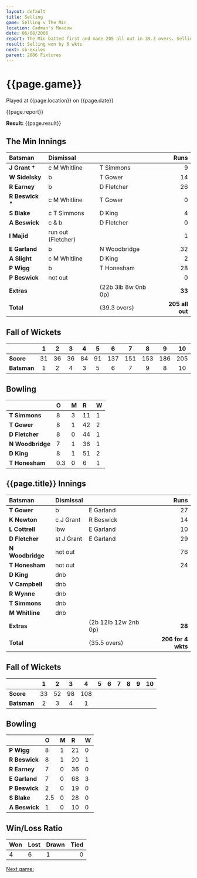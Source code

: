 ```yaml
---
layout: default
title: Selling
game: Selling v The Min
location: Cadman's Meadow
date: 06/08/2006
report: The Min batted first and made 205 all out in 39.3 overs. Selling replied with 206 for 4 wkts in 35.5 overs
result: Selling won by 6 wkts
next: sb-exiles
parent: 2006 Fixtures
---
```


# {{page.game}}

Played at {{page.location}} on {{page.date}}

{{page.report}}

**Result:** {{page.result}}

## The Min Innings

| Batsman | Dismissal |  | Runs |
|:---|:---|---|---:|
| **J Grant &#8224;** | c M Whitline | T Simmons | 9 |
| **W Sidelsky** | b | T Gower | 14 |
| **R Earney** | b | D Fletcher | 26 |
| **R Beswick &#42;** | c M Whitline | T Gower | 0 |
| **S Blake** | c T Simmons | D King | 4 |
| **A Beswick** | c & b | D Fletcher | 0 |
| **I Majid** | run out (Fletcher) |  | 1 |
| **E Garland** | b | N Woodbridge | 32 |
| **A Slight** | c M Whitline | D King | 2 |
| **P Wigg** | b | T Honesham | 28 |
| **P Beswick** | not out |  | 0 |
| **Extras** | | (22b 3lb 8w 0nb 0p) | **33** |
| **Total** | | (39.3 overs) | **205 all out** |

## Fall of Wickets

| | 1 | 2 | 3 | 4 | 5 | 6 | 7 | 8 | 9 | 10 |
|---|:---:|:---:|:---:|:---:|:---:|:---:|:---:|:---:|:---:|:---:|
| **Score** | 31 | 36 | 36 | 84 | 91 | 137 | 151 | 153 | 186 | 205 |
| **Batsman** | 1 | 2 | 4 | 3 | 5 | 6 | 7 | 9 | 8 | 10 |

## Bowling

| | O | M | R | W |
|---|:---|:---|:---|:---|
| **T Simmons** | 8 | 3 | 11 | 1 |
| **T Gower** | 8 | 1 | 42 | 2 |
| **D Fletcher** | 8 | 0 | 44 | 1 |
| **N Woodbridge** | 7 | 1 | 36 | 1 |
| **D King** | 8 | 1 | 51 | 2 |
| **T Honesham** | 0.3 | 0 | 6 | 1 |

## {{page.title}} Innings

| Batsman | Dismissal |  | Runs |
|:---|:---|---|---:|
| **T Gower** | b | E Garland | 27 |
| **K Newton** | c J Grant | R Beswick | 14 |
| **L Cottrell** | lbw | E Garland | 10 |
| **D Fletcher** | st J Grant | E Garland | 29 |
| **N Woodbridge** | not out |  | 76 |
| **T Honesham** | not out |  | 24 |
| **D King** | dnb |  |  |
| **V Campbell** | dnb |  |  |
| **R Wynne** | dnb |  |  |
| **T Simmons** | dnb |  |  |
| **M Whitline** | dnb |  |  |
| **Extras** | | (2b 12lb 12w 2nb 0p) | **28** |
| **Total** | | (35.5 overs) | **206 for 4 wkts** |

## Fall of Wickets

| | 1 | 2 | 3 | 4 | 5 | 6 | 7 | 8 | 9 | 10 |
|---|:---:|:---:|:---:|:---:|:---:|:---:|:---:|:---:|:---:|:---:|
| **Score** | 33 | 52 | 98 | 108 |  |  |  |  |  |  |
| **Batsman** | 2 | 3 | 4 | 1 |  |  |  |  |  |  |

## Bowling

| | O | M | R | W |
|---|:---|:---|:---|:---|
| **P Wigg** | 8 | 1 | 21 | 0 |
| **R Beswick** | 8 | 1 | 20 | 1 |
| **R Earney** | 7 | 0 | 36 | 0 |
| **E Garland** | 7 | 0 | 68 | 3 |
| **P Beswick** | 2 | 0 | 19 | 0 |
| **S Blake** | 2.5 | 0 | 28 | 0 |
| **A Beswick** | 1 | 0 | 10 | 0 |

## Win/Loss Ratio

| Won | Lost | Drawn | Tied |
|:---|:---|:---|---:|
| 4 | 6 | 1 | 0 |

[Next game:]({{page.next}})